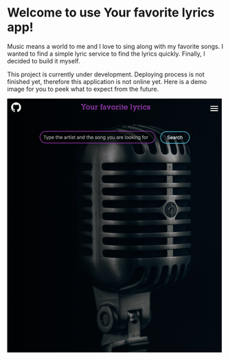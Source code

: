 # Welcome to use Your favorite lyrics app!

Music means a world to me and I love to sing along with my favorite songs. I wanted to find a simple lyric service to find the lyrics quickly. Finally, I decided to build it myself.

This project is currently under development. Deploying process is not finished yet, therefore this application is not online yet. Here is a demo image for you to peek what to expect from the future.

<img src="https://github.com/vipotin/simple-lyric-app/blob/master/images/demo-img.png" width="500">
